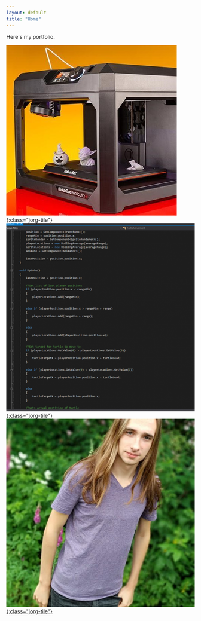 ```yaml
---
layout: default
title: "Home"
---
```


Here's my portfolio.

![this is a 3D printer](images/3dprinter.jpg "3dprinter"){:class="jorg-tile"} [![this is code](images/code.png "code"){:class="jorg-tile"}](code.html) [![this is me](images/jorg.jpg "jorg"){:class="jorg-tile"}](02_about.html)
